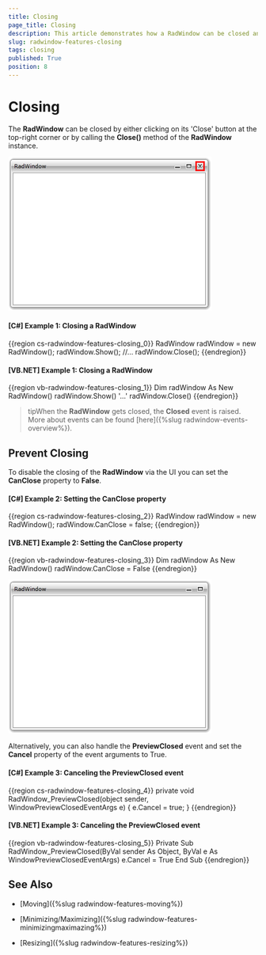 ```yaml
---
title: Closing
page_title: Closing
description: This article demonstrates how a RadWindow can be closed and also how the closing can be prevented.
slug: radwindow-features-closing
tags: closing
published: True
position: 8
---
```


# Closing

The __RadWindow__ can be closed by either clicking on its 'Close' button at the top-right corner or by calling the __Close()__ method of the __RadWindow__ instance.

![WPF RadWindow Close Button](images/RadWindow_Features_Closing_01.png)

#### __[C#] Example 1: Closing a RadWindow__

{{region cs-radwindow-features-closing_0}}
	RadWindow radWindow = new RadWindow();
	radWindow.Show();
	//...
	radWindow.Close();
{{endregion}}

#### __[VB.NET] Example 1: Closing a RadWindow__

{{region vb-radwindow-features-closing_1}}
	Dim radWindow As New RadWindow()
	radWindow.Show()
	'...'
	radWindow.Close()
{{endregion}}

>tipWhen the __RadWindow__ gets closed, the __Closed__ event is raised. More about events can be found [here]({%slug radwindow-events-overview%}).

## Prevent Closing

To disable the closing of the __RadWindow__ via the UI you can set the __CanClose__ property to __False__.

#### __[C#] Example 2: Setting the CanClose property__

{{region cs-radwindow-features-closing_2}}
	RadWindow radWindow = new RadWindow();
	radWindow.CanClose = false;
{{endregion}}

#### __[VB.NET] Example 2: Setting the CanClose property__

{{region vb-radwindow-features-closing_3}}
	Dim radWindow As New RadWindow()
	radWindow.CanClose = False
{{endregion}}

![WPF RadWindow Hidden Close Button](images/RadWindow_Features_Closing_02.png)

Alternatively, you can also handle the __PreviewClosed__ event and set the __Cancel__ property of the event arguments to True. 

#### __[C#] Example 3: Canceling the PreviewClosed event__

{{region cs-radwindow-features-closing_4}}
	private void RadWindow_PreviewClosed(object sender, WindowPreviewClosedEventArgs e)
	{
		e.Cancel = true;
	}
{{endregion}}

#### __[VB.NET] Example 3: Canceling the PreviewClosed event__

{{region vb-radwindow-features-closing_5}}
	Private Sub RadWindow_PreviewClosed(ByVal sender As Object, ByVal e As WindowPreviewClosedEventArgs)
		e.Cancel = True
	End Sub
{{endregion}}

## See Also

 * [Moving]({%slug radwindow-features-moving%})

 * [Minimizing/Maximizing]({%slug radwindow-features-minimizingmaximazing%})

 * [Resizing]({%slug radwindow-features-resizing%})